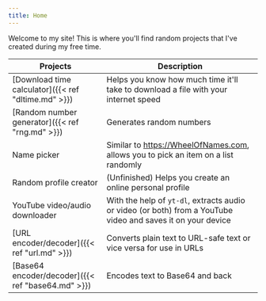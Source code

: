 ```yaml
---
title: Home
---
```


<!-- markdownlint-disable no-inline-html -->

Welcome to my site! This is where you'll find random projects that I've created during my free time.

| Projects                                                            | Description                                                                                                  |
| ------------------------------------------------------------------- | ------------------------------------------------------------------------------------------------------------ |
| [Download time calculator]({{< ref "dltime.md" >}}) | Helps you know how much time it'll take to download a file with your internet speed                          |
| [Random number generator]({{< ref "rng.md" >}})         | Generates random numbers                                                                                     |
| Name picker                                                         | Similar to <https://WheelOfNames.com>, allows you to pick an item on a list randomly                         |
| Random profile creator                                              | (Unfinished) Helps you create an online personal profile                                                     |
| YouTube video/audio downloader                                      | With the help of `yt-dl`, extracts audio or video (or both) from a YouTube video and saves it on your device |
| [URL encoder/decoder]({{< ref "url.md" >}})             | Converts plain text to URL-safe text or vice versa for use in URLs                                           |
| [Base64 encoder/decoder]({{< ref "base64.md" >}})       | Encodes text to Base64 and back                                                                              |
